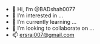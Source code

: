 - 👋 Hi, I’m @BADshah0077
- 👀 I’m interested in ...
- 🌱 I’m currently learning ...
- 💞️ I’m looking to collaborate on ...
- 📫 ersraj007@gmail.com
